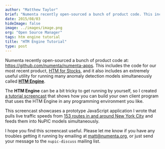 ```yaml
---
author: "Matthew Taylor"
brief: "Numenta recently open-sourced a bunch of product code. This includes the code for our most recent product, HTM for Stocks, and it also includes an extremely useful utility for running many anomaly detection"
date: 2015/08/03
hideImage: false
image: ../images/image.png
org: "Open Source Manager"
tags: htm engine tutorial
title: "HTM Engine Tutorial"
type: post
---
```


Numenta recently open-sourced a bunch of product code at:
<https://github.com/numenta/numenta-apps>. This includes the code for our most
recent product, [HTM for Stocks](https://numenta.com/htm-for-stocks), and it
also includes an extremely useful utility for running many anomaly detection
models simultaneously called
**[HTM Engine](https://github.com/numenta/numenta-apps/tree/master/htmengine)**.

The **HTM Engine** can be a bit tricky to get running by yourself, so I created
[a tutorial screencast](https://youtu.be/lzJd_a6y6-E) that shows how you can
build your own client program that uses the HTM Engine in any programming
environment you like.

This screencast showcases a prototype JavaScript application I wrote that pulls
live traffic speeds from
[153 routes in and around New York City](http://data.numenta.org/nyc-traffic/keys.html)
and feeds them into NuPIC models simultaneously.

I hope you find this screencast useful. Please let me know if you have any
troubles getting it running by emailing at <matt@numenta.org>, or just send your
message to the `nupic-discuss` mailing list.
